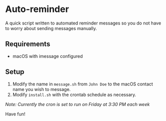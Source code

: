 # Auto-reminder
A quick script written to automated reminder messages so you do not have to worry about sending messages manually.

## Requirements
* macOS with imessage configured

## Setup

1. Modify the name in `message.sh` from `John Doe` to the macOS contact name you wish to message.
2. Modify `install.sh` with the crontab schedule as necessary.

*Note: Currently the cron is set to run on Friday at 3:30 PM each week*

Have fun!
